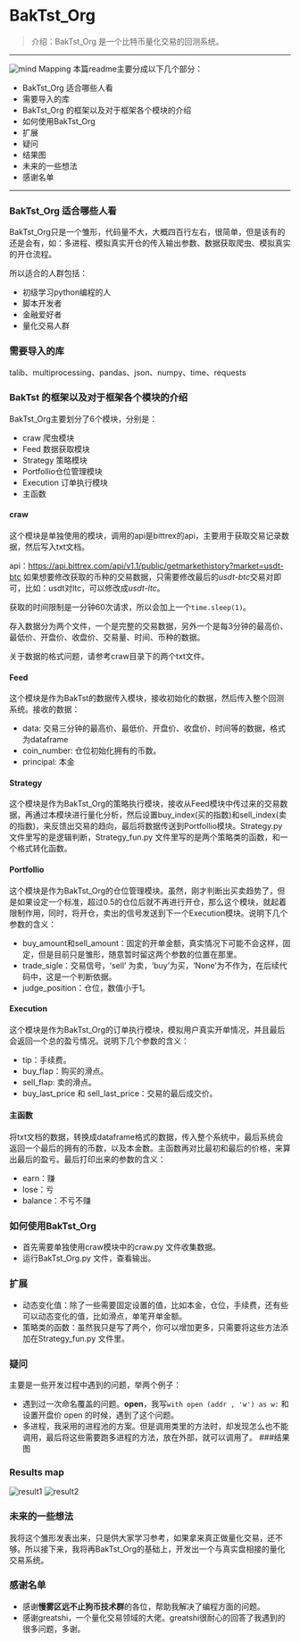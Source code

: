 # BakTst_Org
>介绍：BakTst_Org 是一个比特币量化交易的回测系统。
----
![mind Mapping](https://github.com/xiaoyao153379/BakTst_Org/blob/master/picture/mind_Mapping.png?raw=true "result")
本篇readme主要分成以下几个部分：
* BakTst_Org 适合哪些人看
* 需要导入的库
* BakTst_Org 的框架以及对于框架各个模块的介绍
* 如何使用BakTst_Org
* 扩展
* 疑问
* 结果图
* 未来的一些想法
* 感谢名单
---
### BakTst_Org 适合哪些人看
BakTst_Org只是一个雏形，代码量不大，大概四百行左右，很简单，但是该有的还是会有，如：多进程、模拟真实开仓的传入输出参数、数据获取爬虫、模拟真实的开仓流程。

所以适合的人群包括：
* 初级学习python编程的人
* 脚本开发者
* 金融爱好者
* 量化交易人群
### 需要导入的库
talib、multiprocessing、pandas、json、numpy、time、requests
### BakTst 的框架以及对于框架各个模块的介绍
BakTst_Org主要划分了6个模块，分别是：
* craw 爬虫模块
* Feed 数据获取模块
* Strategy 策略模块
* Portfollio仓位管理模块
* Execution 订单执行模块
* 主函数
#### craw
这个模块是单独使用的模块，调用的api是bittrex的api，主要用于获取交易记录数据，然后写入txt文档。

api：https://api.bittrex.com/api/v1.1/public/getmarkethistory?market=usdt-btc
如果想要修改获取的币种的交易数据，只需要修改最后的*usdt-btc*交易对即可，比如：usdt对ltc，可以修改成*usdt-ltc*。

获取的时间限制是一分钟60次请求，所以会加上一个`time.sleep(1)`。

存入数据分为两个文件，一个是完整的交易数据，另外一个是每3分钟的最高价、最低价、开盘价、收盘价、交易量、时间、币种的数据。

关于数据的格式问题，请参考craw目录下的两个txt文件。

#### Feed

这个模块是作为BakTst的数据传入模块，接收初始化的数据，然后传入整个回测系统。接收的数据：
* data: 交易三分钟的最高价、最低价、开盘价、收盘价、时间等的数据，格式为dataframe
* coin_number: 仓位初始化拥有的币数。
* principal: 本金
#### Strategy
这个模块是作为BakTst_Org的策略执行模块，接收从Feed模块中传过来的交易数据，再通过本模块进行量化分析，然后设置buy_index(买的指数)和sell_index(卖的指数)，来反馈出交易的趋向，最后将数据传送到Portfollio模块。Strategy.py 文件里写的是逻辑判断，Strategy_fun.py 文件里写的是两个策略类的函数，和一个格式转化函数。

#### Portfollio
这个模块是作为BakTst_Org的仓位管理模块。虽然，刚才判断出买卖趋势了，但是如果设定一个标准，超过0.5的仓位后就不再进行开仓，那么这个模块，就起着限制作用，同时，将开仓，卖出的信号发送到下一个Execution模块。说明下几个参数的含义：
* buy_amount和sell_amount：固定的开单金额，真实情况下可能不会这样，固定，但是目前只是雏形，随意暂时留这两个参数的位置在那里。
* trade_sigle：交易信号，‘sell’ 为卖，‘buy’为买，‘None’为不作为，在后续代码中，这是一个判断依据。
* judge_position：仓位，数值小于1。

#### Execution
这个模块是作为BakTst_Org的订单执行模块，模拟用户真实开单情况，并且最后会返回一个总的盈亏情况。说明下几个参数的含义：
* tip：手续费。
* buy_flap：购买的滑点。
* sell_flap: 卖的滑点。
* buy_last_price 和 sell_last_price：交易的最后成交价。

#### 主函数
将txt文档的数据，转换成dataframe格式的数据，传入整个系统中，最后系统会返回一个最后的拥有的币数，以及本金数。主函数再对比最初和最后的价格，来算出最后的盈亏。最后打印出来的参数的含义：
* earn：赚
* lose：亏
* balance：不亏不赚

### 如何使用BakTst_Org
* 首先需要单独使用craw模块中的craw.py 文件收集数据。
* 运行BakTst_Org.py 文件，查看输出。
### 扩展
* 动态变化值：除了一些需要固定设置的值，比如本金，仓位，手续费，还有些可以动态变化的值，比如滑点，单笔开单金额。
* 策略类的函数：虽然我只是写了两个，你可以增加更多，只需要将这些方法添加在Strategy_fun.py 文件里。
### 疑问
主要是一些开发过程中遇到的问题，举两个例子：
* 遇到过一次命名覆盖的问题。**open**，我写`with open (addr , 'w') as w:` 和设置开盘价 open 的时候，遇到了这个问题。
* 多进程，我采用的进程池的方案。但是调用类里的方法时，却发现怎么也不能调用，最后将这些需要跑多进程的方法，放在外部，就可以调用了。
###结果图
### Results map
![result1](https://github.com/xiaoyao153379/BakTst_Org/blob/master/picture/1.png?raw=true "result")
![result2](https://github.com/xiaoyao153379/BakTst_Org/blob/master/picture/2.png?raw=true "result")
### 未来的一些想法
我将这个雏形发表出来，只是供大家学习参考，如果拿来真正做量化交易，还不够。所以接下来，我将再BakTst_Org的基础上，开发出一个与真实盘相接的量化交易系统。
### 感谢名单
* 感谢**慢雾区远不止狗币技术群**的各位，帮助我解决了编程方面的问题。
* 感谢greatshi，一个量化交易领域的大佬。greatshi很耐心的回答了我遇到的很多问题，多谢。





